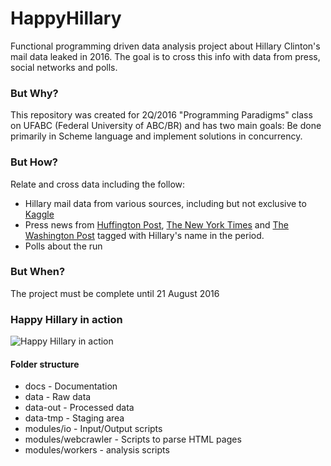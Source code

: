 # HappyHillary

Functional programming driven data analysis project about Hillary Clinton's mail data leaked in 2016. The goal is to cross this info with data from press, social networks and polls.

### But Why?

This repository was created for 2Q/2016 "Programming Paradigms" class on UFABC (Federal University of ABC/BR) and has two main goals: Be done primarily in Scheme language and implement solutions in concurrency.

### But How?

Relate and cross data including the follow:

* Hillary mail data from various sources, including but not exclusive to [Kaggle](https://www.kaggle.com/)
* Press news from [Huffington Post](http://www.huffingtonpost.com/), [The New York Times](http://www.nytimes.com/) and [The Washington Post](https://www.washingtonpost.com/) tagged with Hillary's name in the period.
* Polls about the run 

### But When?

The project must be complete until 21 August 2016

### Happy Hillary in action

![Happy Hillary in action](http://jtf.org/wp-content/uploads/2015/08/hillary-clinton-laughing.jpg "Happy Hillary in Action")

#### Folder structure

* docs - Documentation
* data - Raw data
* data-out - Processed data
* data-tmp - Staging area
* modules/io - Input/Output scripts
* modules/webcrawler - Scripts to parse HTML pages
* modules/workers - analysis scripts
